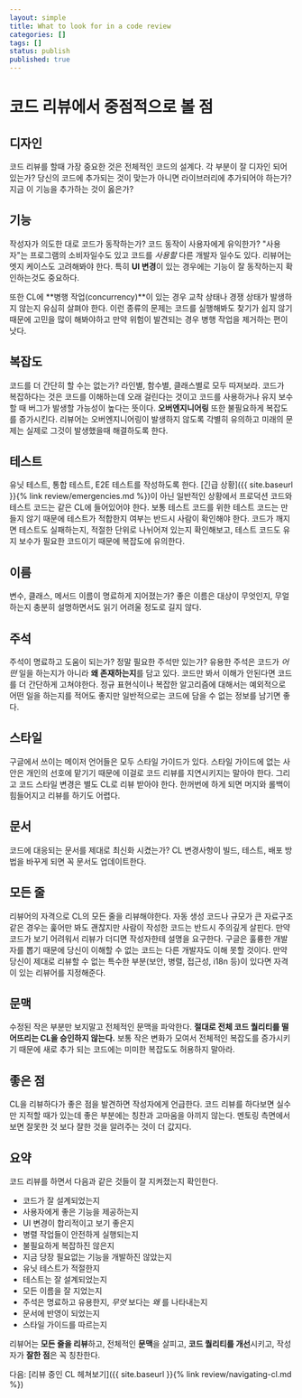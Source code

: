 ```yaml
---
layout: simple
title: What to look for in a code review
categories: []
tags: []
status: publish
published: true
---
```


# 코드 리뷰에서 중점적으로 볼 점

## 디자인
코드 리뷰를 할때 가장 중요한 것은 전체적인 코드의 설계다. 각 부분이 잘 디자인 되어 있는가? 당신의 코드에 추가되는 것이 맞는가 아니면 라이브러리에 추가되어야 하는가? 지금 이 기능을 추가하는 것이 옳은가?

## 기능
작성자가 의도한 대로 코드가 동작하는가? 코드 동작이 사용자에게 유익한가? "사용자"는 프로그램의 소비자일수도 있고 코드를 _사용할_ 다른 개발자 일수도 있다. 리뷰어는 엣지 케이스도 고려해봐야 한다. 특히 **UI 변경**이 있는 경우에는 기능이 잘 동작하는지 확인하는것도 중요하다. 

또한 CL에 **병행 작업(concurrency)**이 있는 경우 교착 상태나 경쟁 상태가 발생하지 않는지 유심히 살펴야 한다. 이런 종류의 문제는 코드를 실행해봐도 찾기가 쉽지 않기 때문에 고민을 많이 해봐야하고 만약 위험이 발견되는 경우 병행 작업을 제거하는 편이 낫다.

## 복잡도
코드를 더 간단히 할 수는 없는가? 라인별, 함수별, 클래스별로 모두 따져보라. 코드가 복잡하다는 것은 코드를 이해하는데 오래 걸린다는 것이고 코드를 사용하거나 유지 보수할 때 버그가 발생할 가능성이 높다는 뜻이다. **오버엔지니어링** 또한 불필요하게 복잡도를 증가시킨다. 리뷰어는 오버엔지니어링이 발생하지 않도록 각별히 유의하고 미래의 문제는 실제로 그것이 발생했을때 해결하도록 한다.

## 테스트
유닛 테스트, 통합 테스트, E2E 테스트를 작성하도록 한다. [긴급 상황]({{ site.baseurl }}{% link review/emergencies.md %})이 아닌 일반적인 상황에서 프로덕션 코드와 테스트 코드는 같은 CL에 들어있어야 한다. 보통 테스트 코드를 위한 테스트 코드는 만들지 않기 때문에 테스트가 적합한지 여부는 반드시 사람이 확인해야 한다. 코드가 깨지면 테스트도 실패하는지, 적절한 단위로 나뉘어져 있는지 확인해보고, 테스트 코드도 유지 보수가 필요한 코드이기 때문에 복잡도에 유의한다.

## 이름
변수, 클래스, 메서드 이름이 명료하게 지어졌는가? 좋은 이름은 대상이 무엇인지, 무얼 하는지 충분히 설명하면서도 읽기 어려울 정도로 길지 않다.

## 주석
주석이 명료하고 도움이 되는가? 정말 필요한 주석만 있는가? 유용한 주석은 코드가 _어떤_ 일을 하는지가 아니라 **왜 존재하는지**를 담고 있다. 코드만 봐서 이해가 안된다면 코드를 더 간단하게 고쳐야한다. 정규 표현식이나 복잡한 알고리즘에 대해서는 예외적으로 어떤 일을 하는지를 적어도 좋지만 일반적으로는 코드에 담을 수 없는 정보를 남기면 좋다.

## 스타일
구글에서 쓰이는 메이저 언어들은 모두 스타일 가이드가 있다. 스타일 가이드에 없는 사안은 개인의 선호에 맡기기 때문에 이걸로 코드 리뷰를 지연시키지는 말아야 한다. 그리고 코드 스타일 변경은 별도 CL로 리뷰 받아야 한다. 한꺼번에 하게 되면 머지와 롤백이 힘들어지고 리뷰를 하기도 어렵다.

## 문서
코드에 대응되는 문서를 제대로 최신화 시켰는가? CL 변경사항이 빌드, 테스트, 배포 방법을 바꾸게 되면 꼭 문서도 업데이트한다. 

## 모든 줄
리뷰어의 자격으로 CL의 모든 줄을 리뷰해야한다. 자동 생성 코드나 규모가 큰 자료구조 같은 경우는 훑어만 봐도 괜찮지만 사람이 작성한 코드는 반드시 주의깊게 살핀다. 만약 코드가 보기 어려워서 리뷰가 더디면 작성자한테 설명을 요구한다. 구글은 훌륭한 개발자를 뽑기 때문에 당신이 이해할 수 없는 코드는 다른 개발자도 이해 못할 것이다. 만약 당신이 제대로 리뷰할 수 없는 특수한 부분(보안, 병렬, 접근성, i18n 등)이 있다면 자격이 있는 리뷰어를 지정해준다.

## 문맥
수정된 작은 부분만 보지말고 전체적인 문맥을 파악한다. **절대로 전체 코드 퀄리티를 떨어뜨리는 CL을 승인하지 않는다.** 보통 작은 변화가 모여서 전체적인 복잡도를 증가시키기 때문에 새로 추가 되는 코드에는 미미한 복잡도도 허용하지 말아라.

## 좋은 점
CL을 리뷰하다가 좋은 점을 발견하면 작성자에게 언급한다. 코드 리뷰를 하다보면 실수만 지적할 때가 있는데 좋은 부분에는 칭찬과 고마움을 아끼지 않는다. 멘토링 측면에서보면 잘못한 것 보다 잘한 것을 알려주는 것이 더 값지다.

## 요약
코드 리뷰를 하면서 다음과 같은 것들이 잘 지켜졌는지 확인한다.
- 코드가 잘 설계되었는지
- 사용자에게 좋은 기능을 제공하는지
- UI 변경이 합리적이고 보기 좋은지
- 병렬 작업들이 안전하게 실행되는지
- 불필요하게 복잡하진 않은지
- 지금 당장 필요없는 기능을 개발하진 않았는지
- 유닛 테스트가 적절한지
- 테스트는 잘 설계되었는지
- 모든 이름을 잘 지었는지
- 주석은 명료하고 유용한지, _무엇_ 보다는 _왜_ 를 나타내는지
- 문서에 반영이 되었는지
- 스타일 가이드를 따르는지

리뷰어는 **모든 줄을 리뷰**하고, 전체적인 **문맥**을 살피고, **코드 퀄리티를 개선**시키고, 작성자가 **잘한 점**은 꼭 칭찬한다.

다음: [리뷰 중인 CL 헤쳐보기]({{ site.baseurl }}{% link review/navigating-cl.md %})
